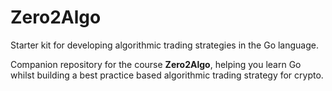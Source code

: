 # Zero2Algo
Starter kit for developing algorithmic trading strategies in the Go language.

Companion repository for the course __Zero2Algo__, helping you learn Go whilst building a best practice based algorithmic trading strategy for crypto.
